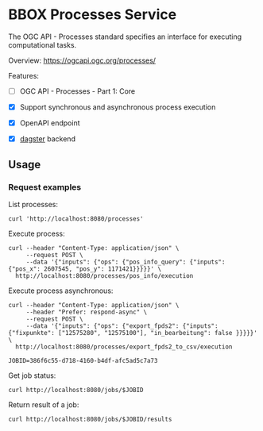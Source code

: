 BBOX Processes Service
======================

The OGC API - Processes standard specifies an interface for executing computational tasks.

Overview: https://ogcapi.ogc.org/processes/

Features:
- [ ] OGC API - Processes - Part 1: Core
- [x] Support synchronous and asynchronous process execution
- [x] OpenAPI endpoint
- [x] [dagster](https://dagster.io/) backend


Usage
-----

### Request examples

List processes:

    curl 'http://localhost:8080/processes'

Execute process:

    curl --header "Content-Type: application/json" \
         --request POST \
         --data '{"inputs": {"ops": {"pos_info_query": {"inputs": {"pos_x": 2607545, "pos_y": 1171421}}}}}' \
      http://localhost:8080/processes/pos_info/execution

Execute process asynchronous:

    curl --header "Content-Type: application/json" \
         --header "Prefer: respond-async" \
         --request POST \
         --data '{"inputs": {"ops": {"export_fpds2": {"inputs": {"fixpunkte": ["12575280", "12575100"], "in_bearbeitung": false }}}}}' \
      http://localhost:8080/processes/export_fpds2_to_csv/execution

    JOBID=386f6c55-d718-4160-b4df-afc5ad5c7a73

Get job status:

    curl http://localhost:8080/jobs/$JOBID

Return result of a job:

    curl http://localhost:8080/jobs/$JOBID/results
